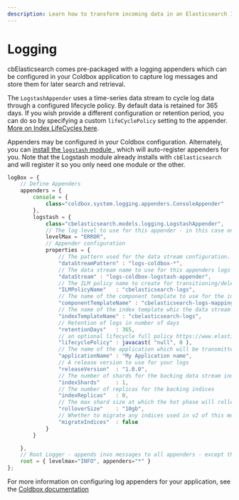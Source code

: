 ```yaml
---
description: Learn how to transform incoming data in an Elasticsearch Ingest Pipeline.
---
```


# Logging

cbElasticsearch comes pre-packaged with a logging appenders which can be configured in your Coldbox application to capture log messages and store them for later search and retrieval.

The  `LogstashAppender` uses a time-series data stream to cycle log data through a configured lifecycle policy.  By default data is retained for 365 days.  If you wish provide a different configuration or retention period, you can do so by specifying a custom `lifeCyclePolicy` setting to the appender.  [More on Index LifeCycles here](Indices/Index-Lifecycles.md).

Appenders may be configured in your Coldbox configuration.  Alternately, you can [install the `logstash` module ](https://logstash.ortusbooks.com/getting-started/introduction), which will auto-register appenders for you.  Note that the Logstash module already installs with `cbElasticsearch` and will register it so you only need one module or the other.


```js
logBox = {
    // Define Appenders
    appenders = {
        console = {
            class="coldbox.system.logging.appenders.ConsoleAppender"
        },
        logstash = {
            class="cbelasticsearch.models.logging.LogstashAppender",
            // The log level to use for this appender - in this case only errors and above are logged to Elasticsearch
            levelMax = "ERROR",
            // Appender configuration
            properties = {      
                // The pattern used for the data stream configuration.  All new indices with this pattern will be created as data streams        
                "dataStreamPattern" : "logs-coldbox-*",
                // The data stream name to use for this appenders logs
                "dataStream" : "logs-coldbox-logstash-appender",
                // The ILM policy name to create for transitioning/deleting data
                "ILMPolicyName"   : "cbelasticsearch-logs",
                // The name of the component template to use for the index mappings
                "componentTemplateName" : "cbelasticsearch-logs-mappings",
                // The name of the index template whic the data stream will use
                "indexTemplateName" : "cbelasticsearch-logs",
                // Retention of logs in number of days
                "retentionDays"   : 365,
                // an optional lifecycle full policy https://www.elastic.co/guide/en/elasticsearch/reference/current/ilm-put-lifecycle.html
                "lifecyclePolicy" : javacast( "null", 0 ),
                // The name of the application which will be transmitted with the log data and used for grouping
                "applicationName" : "My Application name",
                // A release version to use for your logs
                "releaseVersion"  : "1.0.0",
                // The number of shards for the backing data stream indices
                "indexShards"     : 1,
                // The number of replicas for the backing indices
                "indexReplicas"   : 0,
                // The max shard size at which the hot phase will rollover data
                "rolloverSize"    : "10gb",
                // Whether to migrate any indices used in v2 of this module over to data streams - only used if an `index` key ( v2 config ) is provided to the properties
                "migrateIndices"  : false
            }
        }

    },
    // Root Logger - appends invo messages to all appenders - except those with a specified `levelMax` like above
    root = { levelmax="INFO", appenders="*" }
};
```

For more information on configuring log appenders for your application, see the [Coldbox documentation](https://coldbox.ortusbooks.com/getting-started/configuration/coldbox.cfc/configuration-directives/logbox)